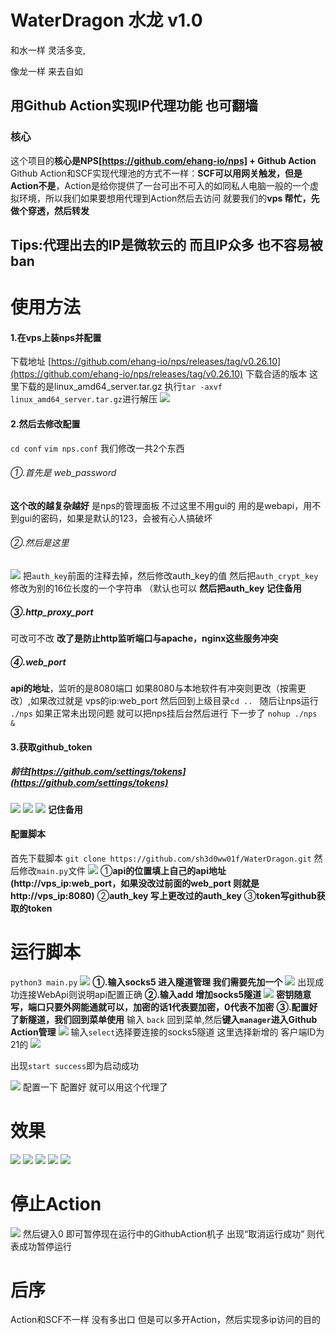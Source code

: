 # WaterDragon 水龙 v1.0
和水一样 灵活多变,



像龙一样 来去自如
## 用Github Action实现IP代理功能 也可翻墙
### 核心
这个项目的**核心是NPS[https://github.com/ehang-io/nps] + Github Action**
Github Action和SCF实现代理池的方式不一样：**SCF可以用网关触发，但是Action不是**，Action是给你提供了一台可出不可入的如同私人电脑一般的一个虚拟环境，所以我们如果要想用代理到Action然后去访问 就要我们的**vps 帮忙，先做个穿透，然后转发**
## Tips:代理出去的IP是微软云的 而且IP众多 也不容易被ban
# 使用方法

#### 1.在vps上装nps并配置
下载地址 [https://github.com/ehang-io/nps/releases/tag/v0.26.10](https://github.com/ehang-io/nps/releases/tag/v0.26.10)
下载合适的版本 这里下载的是linux_amd64_server.tar.gz
执行`tar -axvf linux_amd64_server.tar.gz`进行解压
![](https://raw.githubusercontent.com/sh3d0ww01f/WaterDragon/main/img/222.png)
#### 2.然后去修改配置
`cd conf`
`vim nps.conf`
我们修改一共2个东西
###### ①.首先是 web_password
**这个改的越复杂越好** 是nps的管理面板 不过这里不用gui的 用的是webapi，用不到gui的密码，如果是默认的123，会被有心人搞破坏
###### ②.然后是这里
![](https://raw.githubusercontent.com/sh3d0ww01f/WaterDragon/main/img/333.png)
把`auth_key`前面的注释去掉，然后修改auth_key的值
然后把`auth_crypt_key`修改为别的16位长度的一个字符串 （默认也可以
**然后把auth_key 记住备用**
##### ③.http_proxy_port
可改可不改 **改了是防止http监听端口与apache，nginx这些服务冲突**
##### ④.web_port
**api的地址**，监听的是8080端口 如果8080与本地软件有冲突则更改（按需更改）,如果改过就是    vps的ip:web_port
然后回到上级目录`cd .. `
随后让nps运行` ./nps`
如果正常未出现问题 就可以把nps挂后台然后进行 下一步了
`nohup ./nps &`
#### 3.获取github_token
##### 前往[https://github.com/settings/tokens](https://github.com/settings/tokens)


![](https://raw.githubusercontent.com/sh3d0ww01f/WaterDragon/main/img/444.png)
![](https://raw.githubusercontent.com/sh3d0ww01f/WaterDragon/main/img/555.png)
![](https://raw.githubusercontent.com/sh3d0ww01f/WaterDragon/main/img/666.png)
**记住备用**
#### 配置脚本
首先下载脚本
`git clone https://github.com/sh3d0ww01f/WaterDragon.git`
然后修改`main.py`文件
![](https://raw.githubusercontent.com/sh3d0ww01f/WaterDragon/main/img/777.png)
   ①**api的位置填上自己的api地址(http://vps_ip:web_port，如果没改过前面的web_port 则就是http://vps_ip:8080)**
 ②**auth_key 写上更改过的auth_key**
 ③**token写github获取的token**
# 运行脚本
`python3 main.py`
![](https://raw.githubusercontent.com/sh3d0ww01f/WaterDragon/main/img/888.png)
**①.输入socks5 进入隧道管理 我们需要先加一个**
![](https://raw.githubusercontent.com/sh3d0ww01f/WaterDragon/main/img/999.png)
出现成功连接WebApi则说明api配置正确
**②.输入add 增加socks5隧道**
![](https://raw.githubusercontent.com/sh3d0ww01f/WaterDragon/main/img/1111.png)
**密钥随意写，端口只要外网能通就可以，加密的话1代表要加密，0代表不加密**
**③.配置好了新隧道，我们回到菜单使用**
输入	`back` 回到菜单,然后**键入`manager`进入Github Action管理**
![](https://raw.githubusercontent.com/sh3d0ww01f/WaterDragon/main/img/2222.png)
输入`select`选择要连接的socks5隧道
这里选择新增的 客户端ID为21的
![](https://raw.githubusercontent.com/sh3d0ww01f/WaterDragon/main/img/3333.png)

出现`start success`即为启动成功

![](https://raw.githubusercontent.com/sh3d0ww01f/WaterDragon/main/img/4444.png)
配置一下 配置好 就可以用这个代理了

# 效果
![ ](https://raw.githubusercontent.com/sh3d0ww01f/WaterDragon/main/img/1.png)
![](https://raw.githubusercontent.com/sh3d0ww01f/WaterDragon/main/img/2.png)
![](https://raw.githubusercontent.com/sh3d0ww01f/WaterDragon/main/img/3.png)
![](https://raw.githubusercontent.com/sh3d0ww01f/WaterDragon/main/img/4.png)
![](https://raw.githubusercontent.com/sh3d0ww01f/WaterDragon/main/img/5.png)
# 停止Action
![](https://raw.githubusercontent.com/sh3d0ww01f/WaterDragon/main/img/5555.png)
然后键入0 即可暂停现在运行中的GithubAction机子
出现“取消运行成功” 则代表成功暂停运行
# 后序
Action和SCF不一样 没有多出口 但是可以多开Action，然后实现多ip访问的目的

